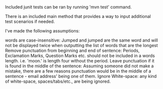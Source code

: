 Included junit tests can be ran by running 'mvn test' command.

There is an included main method that provides a way to input additional test scenarios if needed.

I've made the following assumptions:

words are case-insensitive: Jumped and jumped are the same word and will not be displayed twice when outputting the list of words that are the longest
Remove punctuation from beginning and end of sentence: Periods, Exclamation Marks, Question Marks etc. should not be included in a words length. i.e. 'moon.' is length four without the period.
Leave punctuation if it is found in the middle of the sentence: Assuming someone did not make a mistake, there are a few reasons punctuation would be in the middle of a sentence - email address' being one of them.
Ignore White-space: any kind of white-space, spaces/tabs/etc., are being ignored.
